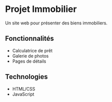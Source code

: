 # Projet Immobilier  
Un site web pour présenter des biens immobiliers.  

## Fonctionnalités  
- Calculatrice de prêt  
- Galerie de photos  
- Pages de détails  

## Technologies  
- HTML/CSS  
- JavaScript 